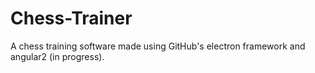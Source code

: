 # Chess-Trainer
A chess training software made using GitHub's electron framework and angular2 (in progress).
